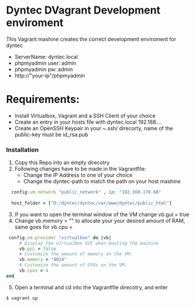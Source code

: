 # Dyntec DVagrant Development enviroment

This Vagrant mashine creates the correct development enviroment for dyntec

  - ServerName: dyntec.local
  - phpmyadmin user:  admin
  - phpmyadmin pw:    admin
  - http://"your-ip"/phpmyadmin

# Requirements: 
 - Install Virtualbox, Vagrant and a SSH Client of your choice
 - Create an entry in your hosts file with dyntec.local  192.168....
 - Create an OpenSSH Keypair in your ~.ssh/ direcorty, name of the public-key must be id_rsa.pub
 

### Installation

1. Copy this Repo into an empty direcotry
2. Following changes have to be made in the Vagrantfile: 
    * Change the IP Address to one of your choice 
    * Change the dyntec-path to match the path on your host mashine 

```ruby
  config.vm.network "public_network" , ip: "192.168.178.68"
  
  host_folder = ["D:/dyntec/dyntec/var/www/dyntec/public_html"]
```

 3. If you want to open the terminal window of the VM change vb.gui = true  
 4. Change vb.memory = "" to allocate your your desired amount of RAM, same goes for vb.cpu =

```ruby
 config.vm.provider "virtualbox" do |vb|
     # Display the VirtualBox GUI when booting the machine
     vb.gui = false
     # Customize the amount of memory on the VM:
     vb.memory = "8024"
     # Customize the amount of CPUs on the VM:
     vb.cpus = 4
end
```

5. Open a terminal and cd into the Vagrantfile direcotry, and enter 

```sh
$ vagrant up
```